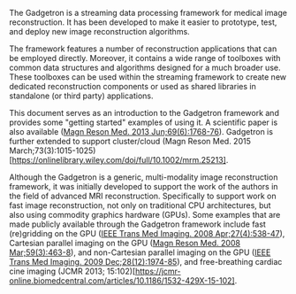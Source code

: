 The Gadgetron is a streaming data processing framework for medical image reconstruction. It has been developed to make it easier to prototype, test, and deploy new image reconstruction algorithms.

The framework features a number of reconstruction applications that can be employed directly. Moreover, it contains a wide range of toolboxes with common data structures and algorithms designed for a much broader use. These toolboxes can be used within the streaming framework to create new dedicated reconstruction components or used as shared libraries in standalone (or third party) applications.

This document serves as an introduction to the Gadgetron framework and provides some "getting started" examples of using it. A scientific paper is also available ([Magn Reson Med. 2013 Jun;69(6):1768-76](http://www.ncbi.nlm.nih.gov/pubmed/22791598)). Gadgetron is further extended to support cluster/cloud (Magn Reson Med. 2015 March;73(3):1015-1025)[https://onlinelibrary.wiley.com/doi/full/10.1002/mrm.25213].

Although the Gadgetron is a generic, multi-modality image reconstruction framework, it was initially developed to support the work of the authors in the field of advanced MRI reconstruction. Specifically to support work on fast image reconstruction, not only on traditional CPU architectures, but also using commodity graphics hardware (GPUs). Some examples that are made publicly available through the Gadgetron
framework include fast (re)gridding on the GPU ([IEEE Trans Med Imaging. 2008 Apr;27(4):538-47](http://www.ncbi.nlm.nih.gov/pubmed/18390350)), Cartesian parallel
imaging on the GPU ([Magn Reson Med. 2008 Mar;59(3):463-8](http://www.ncbi.nlm.nih.gov/pubmed/18306398)), and non-Cartesian parallel imaging on the GPU ([IEEE Trans Med Imaging. 2009 Dec;28(12):1974-85](http://www.ncbi.nlm.nih.gov/pubmed/19628452)), and free-breathing cardiac cine imaging (JCMR 2013; 15:102)[https://jcmr-online.biomedcentral.com/articles/10.1186/1532-429X-15-102].
